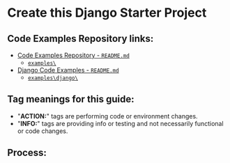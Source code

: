 # Create this Django Starter Project

## Code Examples Repository links:
* [Code Examples Repository - `README.md`](../../../README.md)
    * [`examples\`](../../../)
* [Django Code Examples - `README.md`](../../README.md)
    * [`examples\django\`](../../)

## Tag meanings for this guide:
* "**ACTION:**" tags are performing code or environment changes.
* "**INFO:**" tags are providing info or testing and not necessarily functional or code changes.

## Process:
